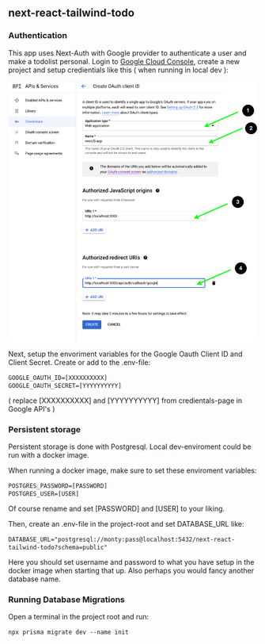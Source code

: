 ## next-react-tailwind-todo

### Authentication

This app uses Next-Auth with Google provider to authenticate a user and make a todolist personal. Login to
[Google Cloud Console](https://console.cloud.google.com/), create a new project and setup credientials like this ( when running in local dev ):

<img src="docs/create-oauth-client-id.png" title="Google Oauth credientials setup">

Next, setup the envoriment variables for the Google Oauth Client ID and Client Secret. Create or add to the .env-file:

```
GOOGLE_OAUTH_ID=[XXXXXXXXXX]
GOOGLE_OAUTH_SECRET=[YYYYYYYYYY]
```

( replace [XXXXXXXXXX] and [YYYYYYYYYY] from credientals-page in Google API's )

### Persistent storage

Persistent storage is done with Postgresql. Local dev-enviroment could be run with a docker image.

When running a docker image, make sure to set these enviroment variables:

```
POSTGRES_PASSWORD=[PASSWORD]
POSTGRES_USER=[USER]
```

Of course rename and set [PASSWORD] and [USER] to your liking.

Then, create an .env-file in the project-root and set DATABASE_URL like:
```
DATABASE_URL="postgresql://monty:pass@localhost:5432/next-react-tailwind-todo?schema=public"
```

Here you should set username and password to what you have setup in the docker image when starting that up. Also perhaps you would fancy another database name.

### Running Database Migrations

Open a terminal in the project root and run:

```
npx prisma migrate dev --name init
```